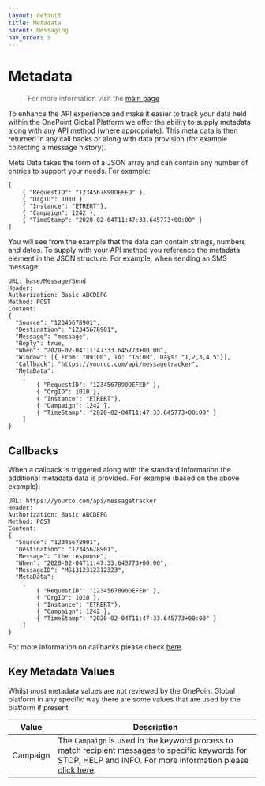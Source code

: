 ```yaml
---
layout: default
title: Metadata
parent: Messaging
nav_order: 5
---
```

# Metadata

> For more information visit the [main page](../README.md)

To enhance the API experience and make it easier to track your data held within the OnePoint Global Platform we offer the ability to supply metadata along with any API method (where appropriate). This meta data is then returned in any call backs or along with data provision (for example collecting a message history).

Meta Data takes the form of a JSON array and can contain any number of entries to support your needs. For example:
```
[
    { "RequestID": "1234567890DEFED" },
    { "OrgID": 1010 },
    { "Instance": "ETRERT"},
    { "Campaign": 1242 },
    { "TimeStamp": "2020-02-04T11:47:33.645773+00:00" }
]
```

You will see from the example that the data can contain strings, numbers and dates. To supply with your API method you reference the metadata element in the JSON structure. For example, when sending an SMS message:
```
URL: base/Message/Send
Header:
Authorization: Basic ABCDEFG
Method: POST
Content:
{
  "Source": "12345678901",
  "Destination": "12345678901",
  "Message": "message",
  "Reply": true,
  "When": "2020-02-04T11:47:33.645773+00:00",
  "Window": [{ From: "09:00", To: "16:00", Days: "1,2,3,4,5"}],
  "Callback": "https://yourco.com/api/messagetracker",
  "MetaData": 
    [
        { "RequestID": "1234567890DEFED" },
        { "OrgID": 1010 },
        { "Instance": "ETRERT"},
        { "Campaign": 1242 },
        { "TimeStamp": "2020-02-04T11:47:33.645773+00:00" }
    ]
}
```

## Callbacks
When a callback is triggered along with the standard information the additional metadata data is provided. For example (based on the above example):
```
URL: https://yourco.com/api/messagetracker
Header:
Authorization: Basic ABCDEFG
Method: POST
Content:
{
  "Source": "12345678901",
  "Destination": "12345678901",
  "Message": "the response",
  "When": "2020-02-04T11:47:33.645773+00:00",
  "MessageID": "MS1312312312323",
  "MetaData": 
    [
        { "RequestID": "1234567890DEFED" },
        { "OrgID": 1010 },
        { "Instance": "ETRERT"},
        { "Campaign": 1242 },
        { "TimeStamp": "2020-02-04T11:47:33.645773+00:00" }
    ]
}

```
For more information on callbacks please check [here](Callbacks.md).

## Key Metadata Values
Whilst most metadata values are not reviewed by the OnePoint Global platform in any specific way there are some values that are used by the platform if present:

Value | Description
----- | -----------
Campaign | The `Campaign` is used in the keyword process to match recipient messages to specific keywords for STOP, HELP and INFO. For more information please [click here](Keyword.md).

